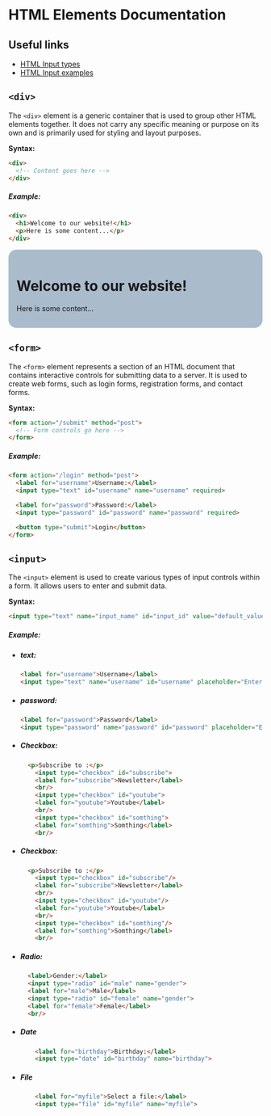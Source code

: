 # HTML Elements Documentation
## Useful links
- [HTML Input types](https://www.w3schools.com/html/html_form_input_types.asp)
- [HTML Input examples](https://developer.mozilla.org/en-US/docs/Web/HTML/Element/input)
## `<div>`

The `<div>` element is a generic container that is used to group other HTML elements together. It does not carry any specific meaning or purpose on its own and is primarily used for styling and layout purposes.

**Syntax:**
```html
<div>
  <!-- Content goes here -->
</div>    
```
##### Example:
```html
<div>
  <h1>Welcome to our website!</h1>
  <p>Here is some content...</p>
</div>
```
<div style="background-color:#abc; border-radius:1rem; padding:1rem;">
  <h1>Welcome to our website!</h1>
  <p>Here is some content...</p>
</div>



## `<form>`

The `<form>` element represents a section of an HTML document that contains interactive controls for submitting data to a server. It is used to create web forms, such as login forms, registration forms, and contact forms.

**Syntax:**
```html
<form action="/submit" method="post">
  <!-- Form controls go here -->
</form> 
```
##### Example:
```html
<form action="/login" method="post">
  <label for="username">Username:</label>
  <input type="text" id="username" name="username" required>

  <label for="password">Password:</label>
  <input type="password" id="password" name="password" required>

  <button type="submit">Login</button>
</form>
```


## `<input>`

The `<input>` element is used to create various types of input controls within a form. It allows users to enter and submit data.

**Syntax:**
```html
<input type="text" name="input_name" id="input_id" value="default_value">
```
##### Example:
<ul>
<li>
<h5>text:</h5>

```html
<label for="username">Username</label>
<input type="text" name="username" id="username" placeholder="Enter your username" required>
```

</li>
<li>
<h5>password:</h5>

```html
<label for="password">Password</label>
<input type="password" name="password" id="password" placeholder="Enter your password" required>
```


</li>
<li>
<h5>Checkbox:</h5>

```html
  <p>Subscribe to :</p>
    <input type="checkbox" id="subscribe">
    <label for="subscribe">Newsletter</label>
    <br/>
    <input type="checkbox" id="youtube">
    <label for="youtube">Youtube</label>
    <br/>
    <input type="checkbox" id="somthing">
    <label for="somthing">Somthing</label>
    <br/>
```
</li>
<li>
<h5>Checkbox:</h5>

```html
  <p>Subscribe to :</p>
    <input type="checkbox" id="subscribe"/>
    <label for="subscribe">Newsletter</label>
    <br/>
    <input type="checkbox" id="youtube"/>
    <label for="youtube">Youtube</label>
    <br/>
    <input type="checkbox" id="somthing"/>
    <label for="somthing">Somthing</label>
    <br/>

```

</li>

<li>
    <h5>Radio:</h5>

  ```html
    <label>Gender:</label>
    <input type="radio" id="male" name="gender">
    <label for="male">Male</label>
    <input type="radio" id="female" name="gender">
    <label for="female">Female</label>
    <br/>
  ```

</li>
<li>
    <h5>Date</h5>


```html
    <label for="birthday">Birthday:</label>
    <input type="date" id="birthday" name="birthday">
```

</li>

<li>
    <h5>File</h5>

```html
    <label for="myfile">Select a file:</label>
    <input type="file" id="myfile" name="myfile">
```

</li>
</ul>